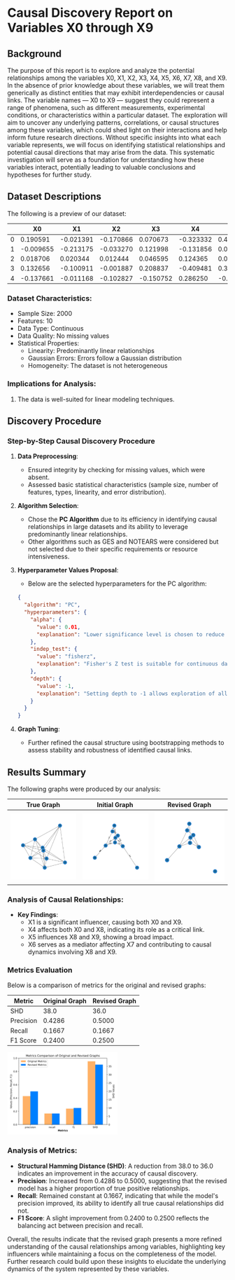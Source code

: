 # Causal Discovery Report on Variables X0 through X9

## Background
The purpose of this report is to explore and analyze the potential relationships among the variables X0, X1, X2, X3, X4, X5, X6, X7, X8, and X9. In the absence of prior knowledge about these variables, we will treat them generically as distinct entities that may exhibit interdependencies or causal links. The variable names — X0 to X9 — suggest they could represent a range of phenomena, such as different measurements, experimental conditions, or characteristics within a particular dataset. The exploration will aim to uncover any underlying patterns, correlations, or causal structures among these variables, which could shed light on their interactions and help inform future research directions. Without specific insights into what each variable represents, we will focus on identifying statistical relationships and potential causal directions that may arise from the data. This systematic investigation will serve as a foundation for understanding how these variables interact, potentially leading to valuable conclusions and hypotheses for further study.

## Dataset Descriptions
The following is a preview of our dataset:

|    |   X0     |   X1     |   X2     |   X3     |   X4     |   X5     |   X6     |   X7     |    X8    |   X9     |
|----|----------|----------|----------|----------|----------|----------|----------|----------|----------|----------|
| 0  |  0.190591| -0.021391| -0.170866|  0.070673| -0.323332|  0.456985| -0.514653| -0.337884| -1.126015|  1.715769 |
| 1  | -0.009655| -0.213175| -0.033270|  0.121998| -0.131856|  0.092601| -0.177431| -0.217623| -0.111022| -0.174257 |
| 2  |  0.018706|  0.020344|  0.012444|  0.046595|  0.124365|  0.058195| -0.183826| -0.351986|  0.125315| -0.412959 |
| 3  |  0.132656| -0.100911| -0.001887|  0.208837| -0.409481|  0.329989| -0.495770| -0.314155| -0.589905|  0.842987 |
| 4  | -0.137661| -0.011168| -0.102827| -0.150752|  0.286250| -0.072213|  0.000216| -0.245480|  0.275955| -0.246922 |

### Dataset Characteristics:
- Sample Size: 2000
- Features: 10
- Data Type: Continuous
- Data Quality: No missing values
- Statistical Properties: 
  - Linearity: Predominantly linear relationships
  - Gaussian Errors: Errors follow a Gaussian distribution
  - Homogeneity: The dataset is not heterogeneous

### Implications for Analysis:
1. The data is well-suited for linear modeling techniques.

## Discovery Procedure
### Step-by-Step Causal Discovery Procedure
1. **Data Preprocessing**:  
   - Ensured integrity by checking for missing values, which were absent.
   - Assessed basic statistical characteristics (sample size, number of features, types, linearity, and error distribution).

2. **Algorithm Selection**:  
   - Chose the **PC Algorithm** due to its efficiency in identifying causal relationships in large datasets and its ability to leverage predominantly linear relationships.
   - Other algorithms such as GES and NOTEARS were considered but not selected due to their specific requirements or resource intensiveness.

3. **Hyperparameter Values Proposal**:  
   - Below are the selected hyperparameters for the PC algorithm:
   ```json
   {
     "algorithm": "PC",
     "hyperparameters": {
       "alpha": {
         "value": 0.01,
         "explanation": "Lower significance level is chosen to reduce false positives."
       },
       "indep_test": {
         "value": "fisherz",
         "explanation": "Fisher's Z test is suitable for continuous data with Gaussian errors."
       },
       "depth": {
         "value": -1,
         "explanation": "Setting depth to -1 allows exploration of all conditional independencies."
       }
     }
   }
   ```

4. **Graph Tuning**:  
   - Further refined the causal structure using bootstrapping methods to assess stability and robustness of identified causal links.

## Results Summary
The following graphs were produced by our analysis:

| <center> True Graph | <center> Initial Graph | <center> Revised Graph |
|--|--|--|
| ![True Graph](/postprocess/test_data/20241018_020318_base_nodes10_samples2000/output_graph/True_Graph.jpg) | ![Initial Graph](/postprocess/test_data/20241018_020318_base_nodes10_samples2000/output_graph/Initial_Graph.jpg) | ![Revised Graph](/postprocess/test_data/20241018_020318_base_nodes10_samples2000/output_graph/Revised_Graph.jpg) |

### Analysis of Causal Relationships:
- **Key Findings**: 
  - X1 is a significant influencer, causing both X0 and X9.
  - X4 affects both X0 and X8, indicating its role as a critical link.
  - X5 influences X8 and X9, showing a broad impact.
  - X6 serves as a mediator affecting X7 and contributing to causal dynamics involving X8 and X9.

### Metrics Evaluation
Below is a comparison of metrics for the original and revised graphs:

| Metric      | Original Graph | Revised Graph  |
|-------------|----------------|----------------|
| SHD         | 38.0           | 36.0           |
| Precision   | 0.4286         | 0.5000         |
| Recall      | 0.1667         | 0.1667         |
| F1 Score    | 0.2400         | 0.2500         |

<img src="/postprocess/test_data/20241018_020318_base_nodes10_samples2000/output_graph/metrics.jpg" alt="Metric Graph" width="50%"/>

### Analysis of Metrics:
- **Structural Hamming Distance (SHD)**: A reduction from 38.0 to 36.0 indicates an improvement in the accuracy of causal discovery.
- **Precision**: Increased from 0.4286 to 0.5000, suggesting that the revised model has a higher proportion of true positive relationships.
- **Recall**: Remained constant at 0.1667, indicating that while the model's precision improved, its ability to identify all true causal relationships did not.
- **F1 Score**: A slight improvement from 0.2400 to 0.2500 reflects the balancing act between precision and recall.

Overall, the results indicate that the revised graph presents a more refined understanding of the causal relationships among variables, highlighting key influencers while maintaining a focus on the completeness of the model. Further research could build upon these insights to elucidate the underlying dynamics of the system represented by these variables.
